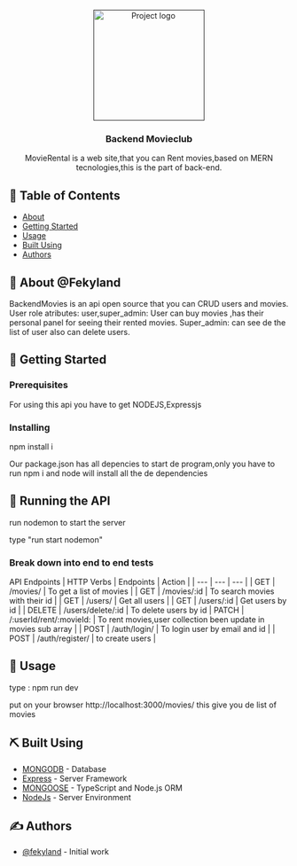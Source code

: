<p align="center">
  <a href="" rel="noopener">
 <img width=200px height=200px src="https://i.imgur.com/6wj0hh6.jpg" alt="Project logo"></a>
</p>

<h3 align="center">Backend Movieclub</h3>

<p align="center"> MovieRental is a web site,that you can Rent movies,based on MERN tecnologies,this is the part of back-end.
    <br> 
</p>

## 📝 Table of Contents

- [About](#about)
- [Getting Started](#getting_started)
- [Usage](#usage)
- [Built Using](#built_using)
- [Authors](#authors)


## 🧐 About <a name = "about">@Fekyland</a>

BackendMovies is an api open source that you can CRUD users and movies.
User role atributes: user,super_admin:
User can buy movies ,has their personal panel for seeing their rented movies.
Super_admin: can see de the list of user also can delete users. 


## 🏁 Getting Started <a name = "getting_started"></a>

### Prerequisites

For using this api you have to get NODEJS,Expressjs


### Installing

npm install i

Our package.json has all depencies to start de program,only you have to run npm i and node will install all the de dependencies 


## 🔧 Running the API <a name = "tests"></a>

run nodemon to start the server 

type "run start nodemon" 

### Break down into end to end tests

API Endpoints
| HTTP Verbs | Endpoints                      | Action                          |
|    ---     |        ---                     |           ---                   |
|    GET     | /movies/                       | To get a list of movies         |
|    GET     | /movies/:id                    | To search movies with their id  |
|    GET     | /users/                        | Get all users |
|    GET     | /users/:id                     | Get users by id |
|   DELETE   | /users/delete/:id              | To delete users by id
|   PATCH    | /:userId/rent/:movieId:        | To rent movies,user collection been update in movies sub array |
|   POST     | /auth/login/                   | To login user by email and id   |
|   POST     | /auth/register/                | to create users                 |


## 🎈 Usage <a name="usage"></a>


type : npm run dev

put on your browser http://localhost:3000/movies/ this give you de list of movies


## ⛏️ Built Using <a name = "built_using"></a>

- [MONGODB](https://www.mongodb.com/) - Database
- [Express](https://expressjs.com/) - Server Framework
- [MONGOOSE](https://es.reactjs.org//) - TypeScript and Node.js ORM 
- [NodeJs](https://nodejs.org/en/) - Server Environment


## ✍️ Authors <a name = "authors"></a>

- [@fekyland](https://github.com/fekyland) -  Initial work


